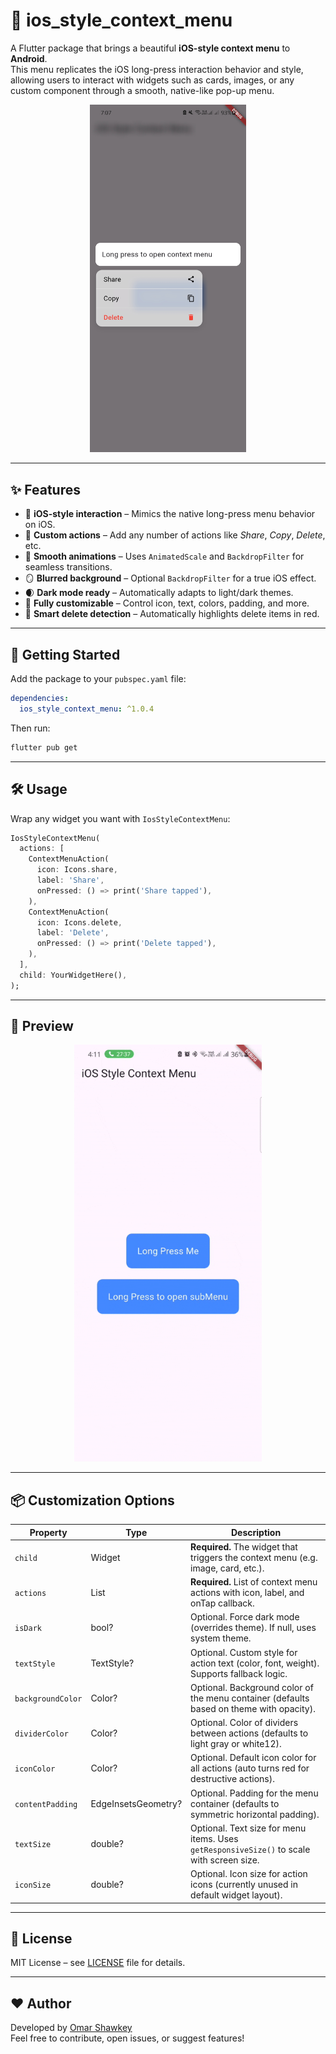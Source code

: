 # 🍎 ios_style_context_menu

A Flutter package that brings a beautiful **iOS-style context menu** to **Android**.  
This menu replicates the iOS long-press interaction behavior and style, allowing users to interact with widgets such as cards, images, or any custom component through a smooth, native-like pop-up menu.

<p align="center">
  <img src="https://raw.githubusercontent.com/OmarShawkey13/ContextMenuAndroid/main/assets/images/example.jpg" width="250" alt="iOS-style context menu on Android"/>
</p>

---

## ✨ Features

- 🍏 **iOS-style interaction** – Mimics the native long-press menu behavior on iOS.
- 🧰 **Custom actions** – Add any number of actions like *Share*, *Copy*, *Delete*, etc.
- 💫 **Smooth animations** – Uses `AnimatedScale` and `BackdropFilter` for seamless transitions.
- 🪞 **Blurred background** – Optional `BackdropFilter` for a true iOS effect.
- 🌒 **Dark mode ready** – Automatically adapts to light/dark themes.
- 🧩 **Fully customizable** – Control icon, text, colors, padding, and more.
- 🧠 **Smart delete detection** – Automatically highlights delete items in red.

---

## 🚀 Getting Started

Add the package to your `pubspec.yaml` file:

```yaml
dependencies:
  ios_style_context_menu: ^1.0.4
```

Then run:

```bash
flutter pub get
```

---

## 🛠 Usage

Wrap any widget you want with `IosStyleContextMenu`:

```dart
IosStyleContextMenu(
  actions: [
    ContextMenuAction(
      icon: Icons.share,
      label: 'Share',
      onPressed: () => print('Share tapped'),
    ),
    ContextMenuAction(
      icon: Icons.delete,
      label: 'Delete',
      onPressed: () => print('Delete tapped'),
    ),
  ],
  child: YourWidgetHere(),
);
```

---

## 📸 Preview

<p align="center">
  <img src="https://raw.githubusercontent.com/OmarShawkey13/ContextMenuAndroid/main/assets/images/preview.gif" width="300"/>
</p>

---

## 📦 Customization Options

| Property          | Type                     | Description                                                                               |
|-------------------|--------------------------|-------------------------------------------------------------------------------------------|
| `child`           | Widget                   | **Required.** The widget that triggers the context menu (e.g. image, card, etc.).         |
| `actions`         | List<ContextMenuAndroid> | **Required.** List of context menu actions with icon, label, and onTap callback.          |
| `isDark`          | bool?                    | Optional. Force dark mode (overrides theme). If null, uses system theme.                  |
| `textStyle`       | TextStyle?               | Optional. Custom style for action text (color, font, weight). Supports fallback logic.    |
| `backgroundColor` | Color?                   | Optional. Background color of the menu container (defaults based on theme with opacity).  |
| `dividerColor`    | Color?                   | Optional. Color of dividers between actions (defaults to light gray or white12).          |
| `iconColor`       | Color?                   | Optional. Default icon color for all actions (auto turns red for destructive actions).    |
| `contentPadding`  | EdgeInsetsGeometry?      | Optional. Padding for the menu container (defaults to symmetric horizontal padding).      |
| `textSize`        | double?                  | Optional. Text size for menu items. Uses `getResponsiveSize()` to scale with screen size. |
| `iconSize`        | double?                  | Optional. Icon size for action icons (currently unused in default widget layout).         |

---

## 📄 License

MIT License – see [LICENSE](https://github.com/OmarShawkey13/ContextMenuAndroid/blob/main/LICENSE) file for details.

---

## ❤️ Author

Developed by [Omar Shawkey](https://github.com/OmarShawkey13)  
Feel free to contribute, open issues, or suggest features!